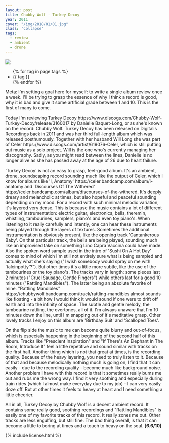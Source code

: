 ```yaml
---
layout: post
title: Chubby Wolf - Turkey Decoy
year: 2011
cover: "/img/2018/01/01.jpg"
class: 'collapse'
tags:
  - review
  - ambient
  - drone
---
```


<img class='cover' src="{{ page.cover }}"/>

<p>
  <ul class="tags">
    {% for tag in page.tags %}
      <li>{{ tag }}</li>
    {% endfor %}
  </ul>
</p>

<div class="intro">
  <p>
    Meta: I'm setting a goal here for myself: to write a single album review
    once a week. I'll be trying to grasp the essence of why I think a record is
    good, why it is bad and give it some artificial grade between 1 and 10.
    This is the first of many to come.
  </p>
</div>

<p>
  Today I'm reviewing Turkey Decoy <sr>https://www.discogs.com/Chubby-Wolf-Turkey-Decoy/release/3160017</sr> by Danielle Baquet-Long, or as she's known
  on the record: Chubby Wolf. Turkey Decoy has been released on Digitalis
  Recordings back in 2011 and was her third full-length album which was
  released posthumously. Together with her husband Will Long she was part of
  Celer <sr>https://www.discogs.com/artist/619076-Celer</sr>, which is still putting out music as a solo project. Will is the one
  who's currently managing her discography. Sadly, as you might read between
  the lines, Danielle is no longer alive as she has passed away at the age
  of 26 due to heart failure.
</p>

<p>
  'Turkey Decoy' is not an easy to grasp, feel-good album. It's an ambient,
  drone, soundscaping record sounding much like the output of Celer, which I
  know for albums like 'I, Anatomy' <sr>https://celer.bandcamp.com/album/i-anatomy</sr> and
  'Discourses Of The Withered' <sr>https://celer.bandcamp.com/album/discourses-of-the-withered</sr>. It's
  deeply dreary and melancholic at times, but also hopeful and peaceful
  sounding depending on my mood. For a record with such minimal melodic
  variation, it's layered very dense. This is because the music contains a lot
  of different types of instrumentation: electric guitar, electronics, bells,
  theremin, whistling, tambourines, samplers, piano's and even toy piano's.
  When listening to it really carefully and intently, one can hear these
  instruments being played through the layers of textures. Sometimes the
  additional instrumentation is obviously present, like the opening track
  'Cantankerous Baby'. On that particular track, the bells are being played,
  sounding much like an improvised take on something Lino Capra Vaccina could
  have made. Also the spoken word sample used in the intro of
  'Sushi On A Hot Day' comes to mind of which I'm still not entirely sure
  what is being sampled and actually what she's saying ("I wish somebody would
  spray on me with 'talcinpotty'?"). But other times it's a little more subtle,
  like the use of the tambourines or the toy piano's. The tracks vary in
  length: some pieces last 2 minutes ("Cruel Sausage, Gentle Fingers") while
  others last for a good 10 minutes ("Rattling Mandibles"). The latter being
  an absolute favorite of mine. "Rattling Mandibles" <sr>https://chubbywolf.bandcamp.com/track/rattling-mandibles</sr> almost sounds like
  floating - a bit how I would think it would sound if one were to drift off
  earth and into the infinity of space. The subtle and gentle melody, the
  tambourine rattling, the overtones, all of it. I'm always unaware that I'm
  10 minutes down the line, until I'm snapping out of it's meditative grasp.
  Other lovely tracks I enjoy on this album are 'Birthday Suit' and
  'Scalloped Toes'.
</p>

<p>
  On the flip side the music to me can become quite blurry and out-of-focus,
  which is especially happening in the beginning of the second half of this
  album. Tracks like "Prescient Inspiration" and "If There's An Elephant In
  The Room, Introduce It" feel a little repetitive and sound similar with
  tracks on the first half. Another thing which is not that great at times,
  is the recording quality. Because of the heavy layering, you need to truly
  listen to it. Because of that and because melodically nothing much is going
  on, I find that it can easily - due to the recording quality - become much
  like background noise. Another problem I have with this record is that it
  sometimes really bums me out and rubs me the wrong way. I find it very
  soothing and especially during train rides (which I almost make everyday due
  to my job) - I can very easily doze off. But at other times it feels to
  heavy at heart and I need something a little cheerier.
</p>

<p>
  All in all, Turkey Decoy by Chubby Wolf is a decent ambient record. It
  contains some really good, soothing recordings and "Rattling Mandibles" is
  easily one of my favorite tracks of this record. It really zones me out.
  Other tracks are less engulfing, but still fine. The bad thing overall, is
  that it can become a little to boring at times and a touch to heavy on
  the soul. <strong>[6.6/10]</strong>
</p>

{% include license.html %}
